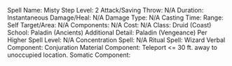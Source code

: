 
Spell Name: Misty Step
Level: 2
Attack/Saving Throw: N/A
Duration: Instantaneous
Damage/Heal: N/A
Damage Type: N/A
Casting Time: 
Range: Self
Target/Area: N/A
Components: N/A
Cost: N/A
Class: Druid (Coast)
School:  Paladin (Ancients)
Additional Detail:  Paladin (Vengeance)
Per Higher Spell Level: N/A
Concentration Spell: N/A
Ritual Spell:  Wizard
Verbal Component: Conjuration
Material Component: Teleport <= 30 ft. away to unoccupied location.
Somatic Component: 
